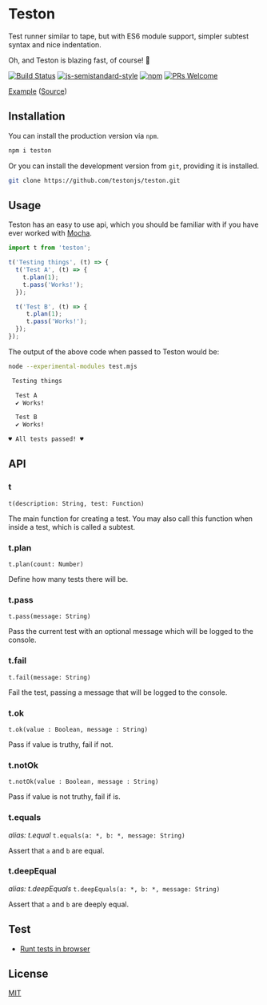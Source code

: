 # Teston

Test runner similar to tape, but with ES6 module support, simpler subtest syntax and nice indentation.

Oh, and Teston is blazing fast, of course! 🚀

[![Build Status](https://img.shields.io/travis/testonjs/teston/master.svg?maxAge=60&style=flat-square)](https://travis-ci.org/testonjs/teston?branch=master)
[![js-semistandard-style](https://img.shields.io/badge/code%20style-semistandard-brightgreen.svg?maxAge=60&style=flat-square)](https://github.com/Flet/semistandard)
[![npm](https://img.shields.io/npm/v/teston.svg?maxAge=60&style=flat-square)](https://www.npmjs.com/package/teston)
 [![PRs Welcome](https://img.shields.io/badge/PRs-welcome-brightgreen.svg?style=flat-square)](http://makeapullrequest.com)

[Example](https://travis-ci.org/testonjs/teston?branch=master) ([Source](https://github.com/testonjs/teston/tree/master/test))

## Installation

You can install the production version via `npm`.

```sh
npm i teston
```

Or you can install the development version from `git`, providing it is installed.

```sh
git clone https://github.com/testonjs/teston.git
```

## Usage

Teston has an easy to use api, which you should be familiar with if you have ever worked with [Mocha](https://mochajs.org).

```js
import t from 'teston';

t('Testing things', (t) => {
  t('Test A', (t) => {
    t.plan(1);
    t.pass('Works!');
  });

  t('Test B', (t) => {
     t.plan(1);
     t.pass('Works!');
  });
});
```

The output of the above code when passed to Teston would be:

```sh
node --experimental-modules test.mjs

 Testing things

  Test A
  ✔︎ Works!

  Test B
  ✔︎ Works!

♥︎ All tests passed! ♥︎
```

## API

### t
`t(description: String, test: Function)`

The main function for creating a test.
You may also call this function when inside a test, which is called a subtest.

### t.plan
`t.plan(count: Number)`

Define how many tests there will be.

### t.pass
`t.pass(message: String)`

Pass the current test with an optional message which will be logged to the console.

### t.fail
`t.fail(message: String)`

Fail the test, passing a message that will be logged to the console.

### t.ok
`t.ok(value : Boolean, message : String)`

Pass if value is truthy, fail if not.

### t.notOk
`t.notOk(value : Boolean, message : String)`

Pass if value is not truthy, fail if is.

### t.equals
_alias: t.equal_
`t.equals(a: *, b: *, message: String)`

Assert that `a` and `b` are equal.

### t.deepEqual
_alias: t.deepEquals_
`t.deepEquals(a: *, b: *, message: String)`

Assert that `a` and `b` are deeply equal.

## Test
* [Runt tests in browser](https://testonjs.github.io/teston/test/index.html)

## License

[MIT](https://github.com/testonjs/teston/blob/master/LICENSE)
